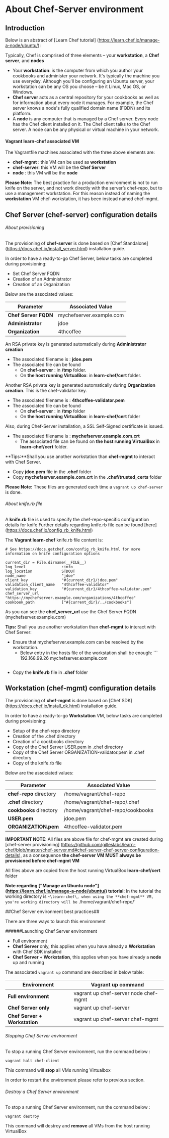 # About Chef-Server environment

## Introduction

Below is an abstract of [Learn Chef tutorial] (https://learn.chef.io/manage-a-node/ubuntu/):

Typically, Chef is comprised of three elements – your **workstation**, a **Chef server**, and **nodes**

+ Your **workstation**: is the computer from which you author your cookbooks and administer your network. It's typically the machine you use everyday. Although you'll be configuring an Ubuntu server, your workstation can be any OS you choose – be it Linux, Mac OS, or Windows.
+ **Chef server** acts as a central repository for your cookbooks as well as for information about every node it manages. For example, the Chef server knows a node's fully qualified domain name (FQDN) and its platform.
+ A **node** is any computer that is managed by a Chef server. Every node has the Chef client installed on it. The Chef client talks to the Chef server. A node can be any physical or virtual machine in your network.

#### Vagrant learn-chef associated VM

The Vagrantfile machines associated with the three above elements are:

+ **chef-mgmt**    : this VM can be used as **workstation**
+ **chef-server**: this VM will be the **Chef Server**
+ **node**       : this VM will be the **node**

**Please Note:** The best practice for a production environment is not to run knife on the server, and not work directly with the server’s chef-repo, but to use a management workstation. For this reason instead of naming the **workstation** VM chef-workstation, it has been instead named chef-mgmt.

## Chef Server (chef-server) configuration details

###### About provisioning

The provisioning of **chef-server** is done based on [Chef Standalone] (https://docs.chef.io/install_server.html) installation guide.

In order to have a ready-to-go Chef Server, below tasks are completed during provisioning:

+ Set Chef Server FQDN
+ Creation of an Administrator
+ Creation of an Organization

Below are the associated values:

Parameter | Associated Value |
|---|---|
**Chef Server FQDN** | mychefserver.example.com|
**Administrator** | jdoe |
**Organization** | 4thcoffee |

An RSA private key is generated automatically during **Administrator creation**
+ The associated filename is : **jdoe.pem**
+ The associated file can be found
  + On **chef-server**               : in **/tmp** folder.
  + On **the host running VirtualBox**: in **learn-chef/cert** folder.

Another RSA private key is generated automatically during **Organization creation**. This is the chef-validator key. 
+ The associated filename is : **4thcoffee-validator.pem**
+ The associated file can be found
  + On **chef-server**               : in **/tmp** folder
  + On **the host running VirtualBox**: in **learn-chef/cert** folder

Also, during Chef-Server installation, a SSL Self-Signed certificate is issued.
+ The associated filename is : **mychefserver.example.com.crt**
  + The associated file can be found on **the host running VirtualBox** in **learn-chef/cert** folder.


**Tips:**Shall you use another workstation than **chef-mgmt** to interact with Chef Server.
   + Copy **jdoe.pem** file in the **.chef** folder
   + Copy **mychefserver.example.com.crt** in the **.chef/trusted_certs** folder
   
   
**Please Note:** These files are generated each time a ```vagrant up chef-server``` is done.

###### About knife.rb file

A **knife.rb** file is used to specify the chef-repo-specific configuration details for knife
Further details regarding knife.rb file can be found [here] (https://docs.chef.io/config_rb_knife.html)

The **Vagrant learn-chef** knife.rb file content is:

	# See https://docs.getchef.com/config_rb_knife.html for more information on knife configuration options
	
	current_dir = File.dirname(__FILE__)
	log_level                :info
	log_location             STDOUT
	node_name                "jdoe"
	client_key               "#{current_dir}/jdoe.pem"
	validation_client_name   "4thcoffee-validator"
	validation_key           "#{current_dir}/4thcoffee-validator.pem"
	chef_server_url          "https://mychefserver.example.com/organizations/4thcoffee"
	cookbook_path            ["#{current_dir}/../cookbooks"]
	

As you can see the **chef_server_url** use the Chef Server FQDN (mychefserver.example.com)

**Tips:** Shall you use another workstation than **chef-mgmt** to interact with Chef Server:
   + Ensure that mychefserver.example.com can be resolved by the workstation.
      + Below entry in the hosts file of the workstation shall be enough:
	```
	  192.168.99.26 mychefserver.example.com
	  ````
   + Copy the **knife.rb** file in **.chef** folder




## Workstation (chef-mgmt) configuration details

The provisioning of **chef-mgmt** is done based on [Chef SDK] (https://docs.chef.io/install_dk.html) installation guide.

In order to have a ready-to-go **Workstation** VM, below tasks are completed during provisioning: 
+ Setup of the chef-repo directory
+ Creation of the .chef directory
+ Creation of a cookbooks directory
+ Copy of the Chef Server USER.pem in .chef directory 
+ Copy of the Chef Server ORGANIZATION-validator.pem in .chef directory
+ Copy of the knife.rb file 

Below are the associated values:

Parameter | Associated Value |
|---|---|
**chef-repo** directory | /home/vagrant/chef-repo |
**.chef** directory| /home/vagrant/chef-repo/.chef |
**cookbooks** directory | /home/vagrant/chef-repo/cookbooks |
**USER.pem** | jdoe.pem |
**ORGANIZATION.pem** | 4thcoffee-validator.pem |

**IMPORTANT NOTE**: All files are above file for chef-mgmt are created during [chef-server provisioning] (https://github.com/gilleslabs/learn-chef/blob/master/chef-server.md#chef-server-chef-server-configuration-details), as a consequence **the chef-server VM MUST always be provisioned before chef-mgmt VM**

All files above are copied from the host running VirtualBox **learn-chef/cert** folder

**Note regarding ["Manage an Ubuntu node"] (https://learn.chef.io/manage-a-node/ubuntu/) tutorial**:
In the tutorial the working directory is `~\learn-chef\, when using the **chef-mgmt** VM, you're working directory will be `/home/vagrant/chef-repo/`

##Chef Server environment best practices##

There are three ways to launch this environment

######Launching Chef Server environment

+ Full environment
+ **Chef Server** only, this applies when you have already a **Workstation** with Chef SDK installed
+ **Chef Server + Workstation**, this applies when you have already a **node** up and running

The associated `vagrant up` command are described in below table:

Environment | Vagrant up command |
|---|---|
**Full environment** | vagrant up chef-server node chef-mgmt |
**Chef Server only** | vagrant up chef-server |
**Chef Server + Workstation** | vagrant up chef-server chef-mgmt|

###### Stopping Chef Server environment

To stop a running Chef Server environment, run the command below :

`vagrant halt chef-client`

This command will **stop** all VMs running Virtualbox

In order to restart the environment please refer to previous section.

###### Destroy a Chef Server environment

To stop a running Chef Server environment, run the command below :

`vagrant destroy`

This command will destroy and **remove** all VMs from the host running VirtualBox

